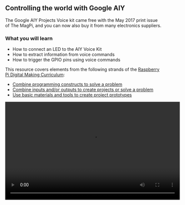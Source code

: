 ## Controlling the world with Google AIY

The Google AIY Projects Voice kit came free with the May 2017 print issue of The MagPi, and you can now also buy it from many electronics suppliers.

### What you will learn
- How to connect an LED to the AIY Voice Kit
- How to extract information from voice commands
- How to trigger the GPIO pins using voice commands

This resource covers elements from the following strands of the [Raspberry Pi Digital Making Curriculum](https://www.raspberrypi.org/curriculum/):

- [Combine programming constructs to solve a problem](https://www.raspberrypi.org/curriculum/programming/builder)
- [Combine inputs and/or outputs to create projects or solve a problem](https://www.raspberrypi.org/curriculum/physical-computing/builder)
- [Use basic materials and tools to create project prototypes](https://www.raspberrypi.org/curriculum/manufacture/creator)

<video width="560" height="315" controls>
<source src="images/completed.webm" type="video/webm">

If your browser does not support WebM video, try FireFox or Chrome.
</video>
